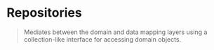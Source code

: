 # Repositories

> Mediates between the domain and data mapping layers using a collection-like interface for accessing domain objects.
